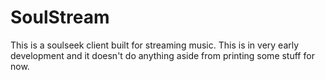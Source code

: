 # SoulStream
This is a soulseek client built for streaming music.
This is in very early development and it doesn't do anything aside from printing some stuff for now.
